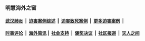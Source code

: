 
### 明慧海外之窗

####  [武汉肺炎](indexes/365.md?t=06301201) &nbsp;|&nbsp;  [迫害案例综述](indexes/328.md?t=06301201) &nbsp;|&nbsp; [迫害致死案例](indexes/277.md?t=06301201)  &nbsp;|&nbsp; [更多迫害案例](indexes/81.md?t=06301201)  &nbsp;|&nbsp; 
####  [时事评论](indexes/19.md?t=06301201) &nbsp;|&nbsp; [海外简讯](indexes/245.md?t=06301201)&nbsp;|&nbsp;  [社会支持](indexes/140.md?t=06301201) &nbsp;|&nbsp; [褒奖决议](indexes/282.md?t=06301201) &nbsp;|&nbsp; [社区报道](indexes/91.md?t=06301201)  &nbsp;|&nbsp; [天人之间](indexes/78.md?t=06301201) 

